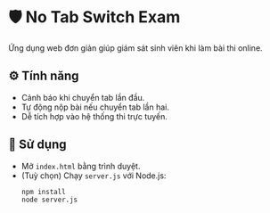 # 🛡️ No Tab Switch Exam

Ứng dụng web đơn giản giúp giám sát sinh viên khi làm bài thi online.

## ⚙️ Tính năng
- Cảnh báo khi chuyển tab lần đầu.
- Tự động nộp bài nếu chuyển tab lần hai.
- Dễ tích hợp vào hệ thống thi trực tuyến.

## 🚀 Sử dụng
- Mở `index.html` bằng trình duyệt.
- (Tuỳ chọn) Chạy `server.js` với Node.js:
  ```bash
  npm install
  node server.js
